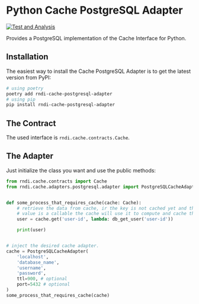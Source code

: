 # Python Cache PostgreSQL Adapter

[![Test and Analysis](https://github.com/othercodes/python-cache-postgresql-adapter/actions/workflows/test.yml/badge.svg)](https://github.com/othercodes/python-cache-postgresql-adapter/actions/workflows/test.yml)

Provides a PostgreSQL implementation of the Cache Interface for Python.

## Installation

The easiest way to install the Cache PostgreSQL Adapter is to get the latest version from PyPI:

```bash
# using poetry
poetry add rndi-cache-postgresql-adapter
# using pip
pip install rndi-cache-postgresql-adapter
```

## The Contract

The used interface is `rndi.cache.contracts.Cache`.

## The Adapter

Just initialize the class you want and use the public methods:

```python
from rndi.cache.contracts import Cache
from rndi.cache.adapters.postgresql.adapter import PostgreSQLCacheAdapter


def some_process_that_requires_cache(cache: Cache):
    # retrieve the data from cache, ir the key is not cached yet and the default 
    # value is a callable the cache will use it to compute and cache the value
    user = cache.get('user-id', lambda: db_get_user('user-id'))

    print(user)


# inject the desired cache adapter.
cache = PostgreSQLCacheAdapter(
    'localhost',
    'database_name',
    'username', 
    'password', 
    ttl=900, # optional
    port=5432 # optional
)
some_process_that_requires_cache(cache)
```

